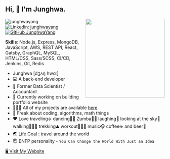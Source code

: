 ## Hi, 👋 I'm Junghwa.

<img align="right" src="https://media.giphy.com/media/RkX2zcpO79EAf82ESl/giphy.gif" width=250 />

![junghwayang](https://komarev.com/ghpvc/?username=junghwayang)
[![Linkedin: junghwayang](https://img.shields.io/badge/-junghwayang-blue?style=flat&logo=Linkedin&logoColor=white&link=https://www.linkedin.com/in/junghwayang/)](https://www.linkedin.com/in/junghwayang)
[![GitHub JunghwaYang](https://img.shields.io/github/followers/junghwayang?label=Follow&style=social)](https://github.com/junghwayang)

<p><b>Skills</b>: Node.js, Express, MongoDB, JavaScript, AWS, REST API, React, Gatsby, GraphQL, MySQL, HTML/CSS, Sass/SCSS, CI/CD, Jenkins, Git, Redis

- Junghwa [dʒʌŋ hwɑː]
- 💻 A back-end developer
- 🔢 Former Data Scientist / Accountant
- 🔭 Currently working on building portfolio website
- 👩🏻‍💻 All of my projects are available [here](https://www.junghwayang.com)
- 🥰 Freak about coding, algorithms, math things
- ❤️ Love traveling✈️ dancing💃🏽 Zumba👯‍♂️ laughing🤣 looking at the sky🌅 walking🚶🏽‍♀️ trekking⛰ workout🏋🏽‍♀️ music🎧 coffee☕️ and beer🍺
- 🌏 Life Goal : travel around the world
- 😇 ENFP personality - `You Can Change the World With Just an Idea`

[🖥 Visit My Website](https://junghwayang.com)
